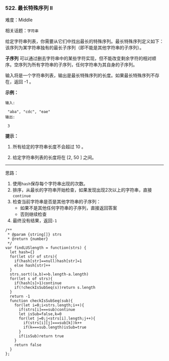 ### 522. 最长特殊序列 II

难度：Middle

相关话题：`字符串`

给定字符串列表，你需要从它们中找出最长的特殊序列。最长特殊序列定义如下：该序列为某字符串独有的最长子序列（即不能是其他字符串的子序列）。



**子序列** 可以通过删去字符串中的某些字符实现，但不能改变剩余字符的相对顺序。空序列为所有字符串的子序列，任何字符串为其自身的子序列。



输入将是一个字符串列表，输出是最长特殊序列的长度。如果最长特殊序列不存在，返回 -1 。







**示例：** 



```
输入:

 "aba", "cdc", "eae"
输出:

 3
```






**提示：** 




1. 所有给定的字符串长度不会超过 10 。

2. 给定字符串列表的长度将在 [2, 50 ] 之间。










-----

思路：

1. 使用`hash`保存每个字符串出现的次数。
2. 排序，从最长的字符串开始检查，如果发现出现2次以上的字符串，直接`continue`
3. 检查当前字符串是否是其他字符串的子序列：
    * 如果不是其他任何字符串的子序列，直接返回答案
    * 否则继续检查
4. 最终没有结果，返回`-1`
```
/**
 * @param {string[]} strs
 * @return {number}
 */
var findLUSlength = function(strs) {
  let hash={}
  for(let str of strs){
    if(hash[str]==null)hash[str]=1
    else hash[str]++
  }
  strs.sort((a,b)=>b.length-a.length)
  for(let s of strs){
    if(hash[s]>1)continue
    if(!checkIsSubSeq(s))return s.length
  }
  return -1
  function checkIsSubSeq(sub){
    for(let i=0;i<strs.length;i++){
      if(strs[i]===sub)continue
      let isSub=false,k=0
      for(let j=0;j<strs[i].length;j++){
        if(strs[i][j]===sub[k])k++
        if(k===sub.length)isSub=true
      }
      if(isSub)return true
    }
    return false
  }
};
```

